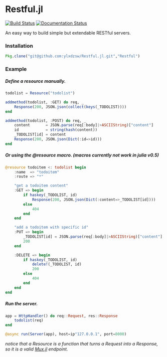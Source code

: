 Restful.jl
=============================================

[![Build Status](https://travis-ci.org/ylxdzsw/Restful.jl.svg?branch=master)](https://travis-ci.org/ylxdzsw/Restful.jl)
[![Documentation Status](https://readthedocs.org/projects/restfuljl/badge/?version=latest)](http://restfuljl.readthedocs.org/en/latest/?badge=latest)

An easy way to build simple but extendable RESTful servers.

### Installation

```julia
Pkg.clone("git@github.com:ylxdzsw/Restful.jl.git","Restful")
```

### Example

##### Define a resource manually.

```julia
todolist = Resource("todolist")

addmethod(todolist, :GET) do req, _
    Response(200, JSON.json(collect(keys(_TODOLIST))))
end

addmethod(todolist, :POST) do req, _
    content       = JSON.parse(req[:body]|>ASCIIString)["content"]
    id            = string(hash(content))
    _TODOLIST[id] = content
    Response(200, JSON.json(Dict(:id=>id)))
end
```

##### Or using the @resource macro. (macros currently not work in julia v0.5)

```julia
@resource todoitem <: todolist begin
    :name  => "todoitem"
    :route => "*"

    "get a todoitem content"
    :GET => begin
        if haskey(_TODOLIST, id)
            Response(200, JSON.json(Dict(:content=>_TODOLIST[id])))
        else
            404
        end
    end

    "add a todoitem with specific id"
    :PUT => begin
        _TODOLIST[id] = JSON.parse(req[:body]|>ASCIIString)["content"]
        200
    end

    :DELETE => begin
        if haskey(_TODOLIST, id)
            delete!(_TODOLIST, id)
            200
        else
            404
        end
    end
end
```

##### Run the server.

```julia
app = HttpHandler() do req::Request, res::Response
    todolist(req)
end

@async run(Server(app), host=ip"127.0.0.1", port=8000)
```

_notice that a Resource is a function that turns a Request into a Response, so it is a valid [Mux.jl](https://github.com/JuliaWeb/Mux.jl) endpoint._
